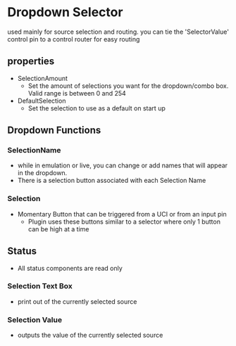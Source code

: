 # Dropdown Selector
used mainly for source selection and routing. you can tie the 'SelectorValue' control pin to a control router for easy routing
## properties
  - SelectionAmount
    - Set the amount of selections you want for the dropdown/combo box. Valid range is between 0 and 254
  - DefaultSelection
    - Set the selection to use as a default on start up
## Dropdown Functions
### SelectionName
- while in emulation or live, you can change or add names that will appear in the dropdown. 
- There is a selection button associated with each Selection Name
### Selection  
- Momentary Button that can be triggered from a UCI or from an input pin
  - Plugin uses these buttons similar to a selector where only 1 button can be high at a time
## Status
 - All status components are read only
### Selection Text Box
  - print out of the currently selected source
### Selection Value
  - outputs the value of the currently selected source